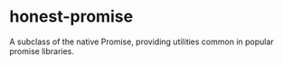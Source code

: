 # honest-promise
A subclass of the native Promise, providing utilities common in popular promise libraries.
